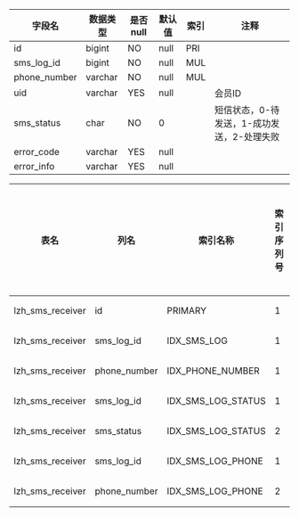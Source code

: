 |字段名|数据类型|是否null|默认值|索引|注释|
|------|--------|--------|------|----|----|
|id|bigint|NO|null|PRI||
|sms_log_id|bigint|NO|null|MUL||
|phone_number|varchar|NO|null|MUL||
|uid|varchar|YES|null||会员ID|
|sms_status|char|NO|0||短信状态，0-待发送，1-成功发送，2-处理失败|
|error_code|varchar|YES|null|||
|error_info|varchar|YES|null|||



|表名|列名|索引名称|索引序列号|分序|索引长度|压缩方式|是否null|是否重复|唯一值数目估计值|索引方法|列中描述索引信息|索引注释|
|----|----|--------|----------|----|--------|--------|--------|--------|----------------|--------|----------------|--------|
|lzh_sms_receiver|id|PRIMARY|1|A(升序)|null|null||NO|107315|BTREE|||
|lzh_sms_receiver|sms_log_id|IDX_SMS_LOG|1|A(升序)|null|null||YES|107315|BTREE|||
|lzh_sms_receiver|phone_number|IDX_PHONE_NUMBER|1|A(升序)|null|null||YES|21463|BTREE|||
|lzh_sms_receiver|sms_log_id|IDX_SMS_LOG_STATUS|1|A(升序)|null|null||YES|107315|BTREE|||
|lzh_sms_receiver|sms_status|IDX_SMS_LOG_STATUS|2|A(升序)|null|null||YES|107315|BTREE|||
|lzh_sms_receiver|sms_log_id|IDX_SMS_LOG_PHONE|1|A(升序)|null|null||YES|53657|BTREE|||
|lzh_sms_receiver|phone_number|IDX_SMS_LOG_PHONE|2|A(升序)|null|null||YES|107315|BTREE|||
